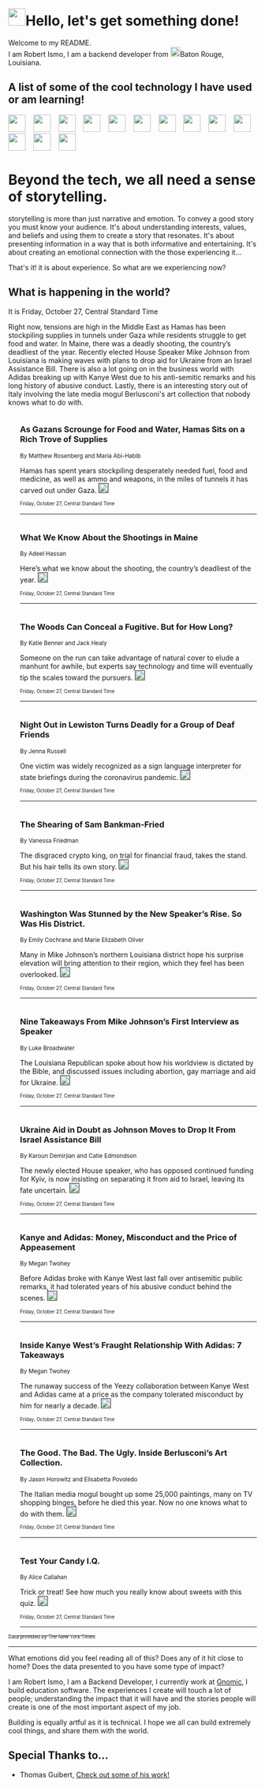 <h1><img src="https://emojis.slackmojis.com/emojis/images/1643514375/3493/hot-coffee.gif?1643514375" width="35"/>Hello, let's get something done!</h1>

<p>Welcome to my README.<br/>
I am Robert Ismo, I am a backend developer from <img src="https://emojis.slackmojis.com/emojis/images/1638395689/50435/moulin_rouge.png?1638395689" width="20"/>Baton Rouge, Louisiana.</p>
<h2>A list of some of the cool technology I have used or am learning!</h2>
<p>
<img src="https://emojis.slackmojis.com/emojis/images/1643516091/21142/meow_bongotap.gif?1643516091" width="35" alt="">
<img src="https://img.shields.io/badge/Favorite%20Frontend%20Framework-SvelteKit-f83903" alt="">
<img src="https://img.shields.io/badge/Second%20Favorite-Vue-40b581" alt="">
<img src="https://img.shields.io/badge/Most%20Used%20Runtime-Nodejs-78b061" alt="">
<img src="https://emojis.slackmojis.com/emojis/images/1643517416/34482/fire.gif?1643517416" width="35" alt="">
<img src="https://img.shields.io/badge/Javascript%20But%20Better-Typescript-0078ca" alt="">
<img src="https://img.shields.io/badge/Favorite%20Language-Elixir-3e244d" alt="">
<img src="https://img.shields.io/badge/Containerize%20Everything-Docker-6ac9ef" alt="">
<img src="https://emojis.slackmojis.com/emojis/images/1643514596/5999/meow_party.gif?1643514596" width="35" alt="">
<img src="https://img.shields.io/badge/API%20Love%20Language-Graphql-de32a5" alt="">
<img src="https://img.shields.io/badge/Our%20Favorite%20Version%20Controller-Git-e94f33" alt="">
<img src="https://img.shields.io/badge/Favorite%20Database-Redis-d42d1d" alt="">
<img src="https://emojis.slackmojis.com/emojis/images/1643514559/5584/deployparrot.gif?1643514559" width="35" alt="">
<img src="https://img.shields.io/badge/Container%20Interstate-RabbitMQ-f66200" alt="">
<img src="https://img.shields.io/badge/Gotta%20Learn-Kubernetes-316adf" alt="">
<img src="https://img.shields.io/badge/Really%20Mature%20Now-WASM-654fef" alt="">
<img src="https://emojis.slackmojis.com/emojis/images/1666642497/61942/dance_vibe.gif?1666642497" width="35" alt="">
<img src="https://img.shields.io/badge/For%20My%20M1-ARM64-657d96" alt="">
<img src="https://img.shields.io/badge/Loving%20This%20So%20Much-TailwindCSS-17bcb5" alt="">
<img src="https://img.shields.io/badge/Cool%20Build%20Tool-Vite-f9cb24" alt="">
<img src="https://emojis.slackmojis.com/emojis/images/1669231376/62819/working-on-it.gif?1669231376" width="35" alt="">
<img src="https://img.shields.io/badge/Fun%20and%20Easy%20Database-MongoDB-5f8c49" alt="">
<img src="https://img.shields.io/badge/JS%20Life%20Support-NPM-c73737" alt="">
<img src="https://img.shields.io/badge/I%20Liked%20It-DynamoDB-0073b9" alt="">
<img src="https://emojis.slackmojis.com/emojis/images/1643514045/46/question.gif?1643514045" width="35" alt="">
<img src="https://img.shields.io/badge/cool-React-60d6f9" alt="">
<img src="https://img.shields.io/badge/Future%20Big%20Project-Lambda-f37e00" alt="">
<img src="https://img.shields.io/badge/NPM%20But%20Better-PNPM-f1aa07" alt="">
<img src="https://emojis.slackmojis.com/emojis/images/1643514943/9662/fbwow.gif?1643514943" width="35" alt="">
<img src="https://img.shields.io/badge/First%20Language-C-662079" alt="">
<img src="https://img.shields.io/badge/Where%20I%20Deploy%20Frontend-Vercel-000000" alt="">
<img src="https://img.shields.io/badge/Who%20Does%20not%20Want%20an%20App-Swift-f9492a" alt="">
<img src="https://emojis.slackmojis.com/emojis/images/1643514058/151/javascript.png?1643514058" width="35" alt="">
<img src="https://img.shields.io/badge/cool-Python-fbd542" alt="">
<img src="https://img.shields.io/badge/Favorite%20Something-Stripe-656cdc" alt="">
<img src="https://img.shields.io/badge/Of%20Course-HTML5-ed6327" alt="">
<img src="https://emojis.slackmojis.com/emojis/images/1660415405/60731/bomb.gif?1660415405" width="35" alt="">
<img src="https://img.shields.io/badge/hate-CSS-2964ec" alt="">
<img src="https://img.shields.io/badge/Learning-CircleCI-141215" alt="">
<img src="https://img.shields.io/badge/Learning-Rust-fbbb3b" alt="">
<img src="https://emojis.slackmojis.com/emojis/images/1660415397/60712/writing-hand.gif?1660415397" width="35" alt="">
<img src="https://img.shields.io/badge/Dev%20Browser%20of%20Choice-Firefox-cc4e26" alt="">
<img src="https://img.shields.io/badge/Recoverying%20From%20Windows-UNIX-1781e3" alt="">
<img src="https://img.shields.io/badge/LOVE-LogSeq-90c1c2" alt="">
<img src="https://emojis.slackmojis.com/emojis/images/1643514066/223/kirby.gif?1643514066" width="35" alt="">
<img src="https://img.shields.io/badge/Daily%20Driver-MacOS-e6e6e8" alt="">
<img src="https://img.shields.io/badge/Git%20Server-Github-000000" alt="">
<img src="https://img.shields.io/badge/enjoyable-EC2-f17428" alt="">
<img src="https://emojis.slackmojis.com/emojis/images/1643514239/2069/excited.gif?1643514239" width="35" alt="">
</p>
<h1>Beyond the tech, we all need a sense of storytelling.</h1>
<p>storytelling is more than just narrative and emotion. To convey a good story you must know your audience. It's about understanding interests, values, and beliefs and using them to create a story that resonates. It's about presenting information in a way that is both informative and entertaining. It's about creating an emotional connection with the those experiencing it...</p>
<p>That's it! it is about experience. So what are we experiencing now?</p>
<h2>What is happening in the world?</h2>
<p>It is Friday, October 27, Central Standard Time</p>
<p>
Right now, tensions are high in the Middle East as Hamas has been stockpiling supplies in tunnels under Gaza while residents struggle to get food and water. In Maine, there was a deadly shooting, the country’s deadliest of the year. Recently elected House Speaker Mike Johnson from Louisiana is making waves with plans to drop aid for Ukraine from an Israel Assistance Bill. There is also a lot going on in the business world with Adidas breaking up with Kanye West due to his anti-semitic remarks and his long history of abusive conduct. Lastly, there is an interesting story out of Italy involving the late media mogul Berlusconi&#39;s art collection that nobody knows what to do with.</p>
<ol>
<img src="https://img.shields.io/badge/-us-blue" alt="">
<h3>As Gazans Scrounge for Food and Water, Hamas Sits on a Rich Trove of Supplies</h3>
<sub>By Matthew Rosenberg and Maria Abi-Habib</sub>
<p>Hamas has spent years stockpiling desperately needed fuel, food and medicine, as well as ammo and weapons, in the miles of tunnels it has carved out under Gaza.  <a href=""><img src="https://developer.nytimes.com/files/poweredby_nytimes_30b.png?v=1583354208352" height="20"></a></p>
<sub><sub>Friday, October 27, Central Standard Time</sub></sub>
<hr/>
<img src="https://img.shields.io/badge/-us-blue" alt="">
<h3>What We Know About the Shootings in Maine</h3>
<sub>By Adeel Hassan</sub>
<p>Here’s what we know about the shooting, the country’s deadliest of the year.  <a href=""><img src="https://developer.nytimes.com/files/poweredby_nytimes_30b.png?v=1583354208352" height="20"></a></p>
<sub><sub>Friday, October 27, Central Standard Time</sub></sub>
<hr/>
<img src="https://img.shields.io/badge/-us-blue" alt="">
<h3>The Woods Can Conceal a Fugitive. But for How Long?</h3>
<sub>By Katie Benner and Jack Healy</sub>
<p>Someone on the run can take advantage of natural cover to elude a manhunt for awhile, but experts say technology and time will eventually tip the scales toward the pursuers.  <a href=""><img src="https://developer.nytimes.com/files/poweredby_nytimes_30b.png?v=1583354208352" height="20"></a></p>
<sub><sub>Friday, October 27, Central Standard Time</sub></sub>
<hr/>
<img src="https://img.shields.io/badge/-us-blue" alt="">
<h3>Night Out in Lewiston Turns Deadly for a Group of Deaf Friends</h3>
<sub>By Jenna Russell</sub>
<p>One victim was widely recognized as a sign language interpreter for state briefings during the coronavirus pandemic.  <a href=""><img src="https://developer.nytimes.com/files/poweredby_nytimes_30b.png?v=1583354208352" height="20"></a></p>
<sub><sub>Friday, October 27, Central Standard Time</sub></sub>
<hr/>
<img src="https://img.shields.io/badge/-style-blue" alt="">
<h3>The Shearing of Sam Bankman-Fried</h3>
<sub>By Vanessa Friedman</sub>
<p>The disgraced crypto king, on trial for financial fraud, takes the stand. But his hair tells its own story.  <a href=""><img src="https://developer.nytimes.com/files/poweredby_nytimes_30b.png?v=1583354208352" height="20"></a></p>
<sub><sub>Friday, October 27, Central Standard Time</sub></sub>
<hr/>
<img src="https://img.shields.io/badge/-us-blue" alt="">
<h3>Washington Was Stunned by the New Speaker’s Rise. So Was His District.</h3>
<sub>By Emily Cochrane and Marie Elizabeth Oliver</sub>
<p>Many in Mike Johnson’s northern Louisiana district hope his surprise elevation will bring attention to their region, which they feel has been overlooked.  <a href=""><img src="https://developer.nytimes.com/files/poweredby_nytimes_30b.png?v=1583354208352" height="20"></a></p>
<sub><sub>Friday, October 27, Central Standard Time</sub></sub>
<hr/>
<img src="https://img.shields.io/badge/-us-blue" alt="">
<h3>Nine Takeaways From Mike Johnson’s First Interview as Speaker</h3>
<sub>By Luke Broadwater</sub>
<p>The Louisiana Republican spoke about how his worldview is dictated by the Bible, and discussed issues including abortion, gay marriage and aid for Ukraine.  <a href=""><img src="https://developer.nytimes.com/files/poweredby_nytimes_30b.png?v=1583354208352" height="20"></a></p>
<sub><sub>Friday, October 27, Central Standard Time</sub></sub>
<hr/>
<img src="https://img.shields.io/badge/-us-blue" alt="">
<h3>Ukraine Aid in Doubt as Johnson Moves to Drop It From Israel Assistance Bill</h3>
<sub>By Karoun Demirjian and Catie Edmondson</sub>
<p>The newly elected House speaker, who has opposed continued funding for Kyiv, is now insisting on separating it from aid to Israel, leaving its fate uncertain.  <a href=""><img src="https://developer.nytimes.com/files/poweredby_nytimes_30b.png?v=1583354208352" height="20"></a></p>
<sub><sub>Friday, October 27, Central Standard Time</sub></sub>
<hr/>
<img src="https://img.shields.io/badge/-business-blue" alt="">
<h3>Kanye and Adidas: Money, Misconduct and the Price of Appeasement</h3>
<sub>By Megan Twohey</sub>
<p>Before Adidas broke with Kanye West last fall over antisemitic public remarks, it had tolerated years of his abusive conduct behind the scenes.  <a href=""><img src="https://developer.nytimes.com/files/poweredby_nytimes_30b.png?v=1583354208352" height="20"></a></p>
<sub><sub>Friday, October 27, Central Standard Time</sub></sub>
<hr/>
<img src="https://img.shields.io/badge/-business-blue" alt="">
<h3>Inside Kanye West’s Fraught Relationship With Adidas: 7 Takeaways</h3>
<sub>By Megan Twohey</sub>
<p>The runaway success of the Yeezy collaboration between Kanye West and Adidas came at a price as the company tolerated misconduct by him for nearly a decade.  <a href=""><img src="https://developer.nytimes.com/files/poweredby_nytimes_30b.png?v=1583354208352" height="20"></a></p>
<sub><sub>Friday, October 27, Central Standard Time</sub></sub>
<hr/>
<img src="https://img.shields.io/badge/-world-blue" alt="">
<h3>The Good. The Bad. The Ugly. Inside Berlusconi’s Art Collection.</h3>
<sub>By Jason Horowitz and Elisabetta Povoledo</sub>
<p>The Italian media mogul bought up some 25,000 paintings, many on TV shopping binges, before he died this year. Now no one knows what to do with them.  <a href=""><img src="https://developer.nytimes.com/files/poweredby_nytimes_30b.png?v=1583354208352" height="20"></a></p>
<sub><sub>Friday, October 27, Central Standard Time</sub></sub>
<hr/>
<img src="https://img.shields.io/badge/-well-blue" alt="">
<h3>Test Your Candy I.Q.</h3>
<sub>By Alice Callahan</sub>
<p>Trick or treat! See how much you really know about sweets with this quiz.  <a href=""><img src="https://developer.nytimes.com/files/poweredby_nytimes_30b.png?v=1583354208352" height="20"></a></p>
<sub><sub>Friday, October 27, Central Standard Time</sub></sub>
<hr/>
</ol>
<a href="https://developer.nytimes.com"><sub><sub>Data provided by The New York Times</sub></sub></a>
<hr/>
<p>What emotions did you feel reading all of this? Does any of it hit close to home? Does the data presented to you have some type of impact?</p>
<p>I am Robert Ismo, I am a Backend Developer, I currently work at <a href="https://gnomic.education/">Gnomic</a>, I build education software. The experiences I create will touch a lot of people; understanding the impact that it will have and the stories people will create is one of the most important aspect of my job.</p>
<p>Building is equally artful as it is technical. I hope we all can build extremely cool things, and share them with the world.</p>
<h2>Special Thanks to...</h2>
<ul>
<li>Thomas Guibert, <a href="https://github.com/thmsgbrt/thmsgbrt">Check out some of his work!</a></li>
</ul>